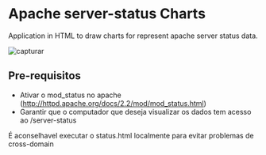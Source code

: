 # Apache server-status Charts 
Application in HTML to draw charts for represent apache server status data.

![capturar](https://cloud.githubusercontent.com/assets/3487994/8964325/5cce6e1c-35fb-11e5-994b-d9f07192862a.PNG)

## Pre-requisitos
- Ativar o mod_status no apache (http://httpd.apache.org/docs/2.2/mod/mod_status.html)
- Garantir que o computador que deseja visualizar os dados tem acesso ao /server-status

É aconselhavel executar o status.html localmente para evitar problemas de cross-domain
